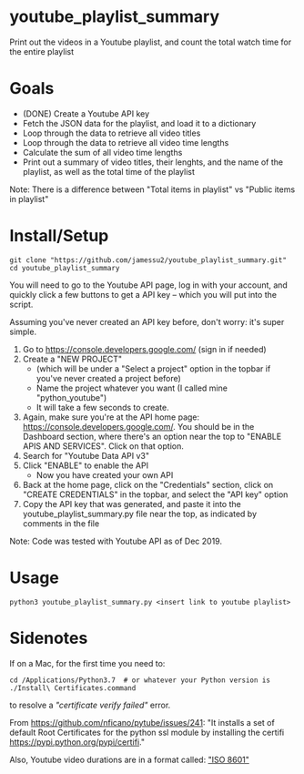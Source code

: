 # youtube_playlist_summary
Print out the videos in a Youtube playlist, and count the total watch time for the entire playlist

# Goals
- (DONE) Create a Youtube API key 
- Fetch the JSON data for the playlist, and load it to a dictionary
- Loop through the data to retrieve all video titles
- Loop through the data to retrieve all video time lengths
- Calculate the sum of all video time lengths
- Print out a summary of video titles, their lenghts, 
	and the name of the playlist, as well as the total time of the playlist

Note: There is a difference between "Total items in playlist" vs "Public items in playlist"


# Install/Setup
```
git clone "https://github.com/jamessu2/youtube_playlist_summary.git"
cd youtube_playlist_summary
```

You will need to go to the Youtube API page, log in with your account, and quickly click a few buttons to get a API key – which you will put into the script.

Assuming you've never created an API key before, don't worry: it's super simple.

1. Go to https://console.developers.google.com/ (sign in if needed)
2. Create a "NEW PROJECT" 
	- (which will be under a "Select a project" option in the topbar if you've never created a project before)
	- Name the project whatever you want (I called mine "python_youtube")
	- It will take a few seconds to create.
3. Again, make sure you're at the API home page: https://console.developers.google.com/. You should be in the Dashboard section, where there's an option near the top to "ENABLE APIS AND SERVICES". Click on that option.
4. Search for "Youtube Data API v3"
5. Click "ENABLE" to enable the API
	- Now you have created your own API
6. Back at the home page, click on the "Credentials" section, click on "CREATE CREDENTIALS" in the topbar, and select the "API key" option
7. Copy the API key that was generated, and paste it into the youtube_playlist_summary.py file near the top, as indicated by comments in the file

Note: Code was tested with Youtube API as of Dec 2019.


# Usage
```
python3 youtube_playlist_summary.py <insert link to youtube playlist>
```


# Sidenotes

If on a Mac, for the first time you need to:

```
cd /Applications/Python3.7	# or whatever your Python version is
./Install\ Certificates.command
```

to resolve a *"certificate verify failed"* error.

From https://github.com/nficano/pytube/issues/241: "It installs a set of default Root Certificates for the python ssl module by installing the certifi https://pypi.python.org/pypi/certifi."



Also, Youtube video durations are in a format called: ["ISO 8601"](https://en.wikipedia.org/wiki/ISO_8601#Durations)

